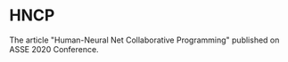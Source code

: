 # HNCP

The article "Human-Neural Net Collaborative Programming" published on ASSE 2020 Conference.
